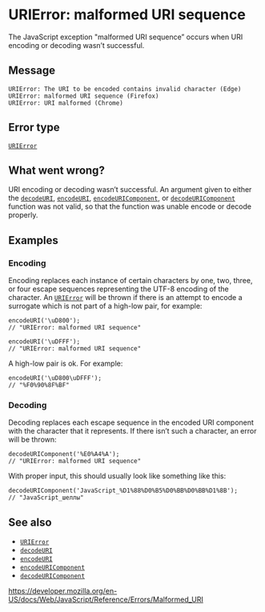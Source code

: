 URIError: malformed URI sequence
================================

The JavaScript exception "malformed URI sequence” occurs when URI encoding or decoding wasn’t successful.

Message
-------

    URIError: The URI to be encoded contains invalid character (Edge)
    URIError: malformed URI sequence (Firefox)
    URIError: URI malformed (Chrome)

Error type
----------

[`URIError`](../global_objects/urierror)

What went wrong?
----------------

URI encoding or decoding wasn’t successful. An argument given to either the [`decodeURI`](../global_objects/decodeuri), [`encodeURI`](../global_objects/encodeuri), [`encodeURIComponent`](../global_objects/encodeuricomponent), or [`decodeURIComponent`](../global_objects/decodeuricomponent) function was not valid, so that the function was unable encode or decode properly.

Examples
--------

### Encoding

Encoding replaces each instance of certain characters by one, two, three, or four escape sequences representing the UTF-8 encoding of the character. An [`URIError`](../global_objects/urierror) will be thrown if there is an attempt to encode a surrogate which is not part of a high-low pair, for example:

    encodeURI('\uD800');
    // "URIError: malformed URI sequence"

    encodeURI('\uDFFF');
    // "URIError: malformed URI sequence"

A high-low pair is ok. For example:

    encodeURI('\uD800\uDFFF');
    // "%F0%90%8F%BF"

### Decoding

Decoding replaces each escape sequence in the encoded URI component with the character that it represents. If there isn’t such a character, an error will be thrown:

    decodeURIComponent('%E0%A4%A');
    // "URIError: malformed URI sequence"

With proper input, this should usually look like something like this:

    decodeURIComponent('JavaScript_%D1%88%D0%B5%D0%BB%D0%BB%D1%8B');
    // "JavaScript_шеллы"

See also
--------

-   [`URIError`](../global_objects/urierror)
-   [`decodeURI`](../global_objects/decodeuri)
-   [`encodeURI`](../global_objects/encodeuri)
-   [`encodeURIComponent`](../global_objects/encodeuricomponent)
-   [`decodeURIComponent`](../global_objects/decodeuricomponent)

<a href="https://developer.mozilla.org/en-US/docs/Web/JavaScript/Reference/Errors/Malformed_URI" class="_attribution-link">https://developer.mozilla.org/en-US/docs/Web/JavaScript/Reference/Errors/Malformed_URI</a>
